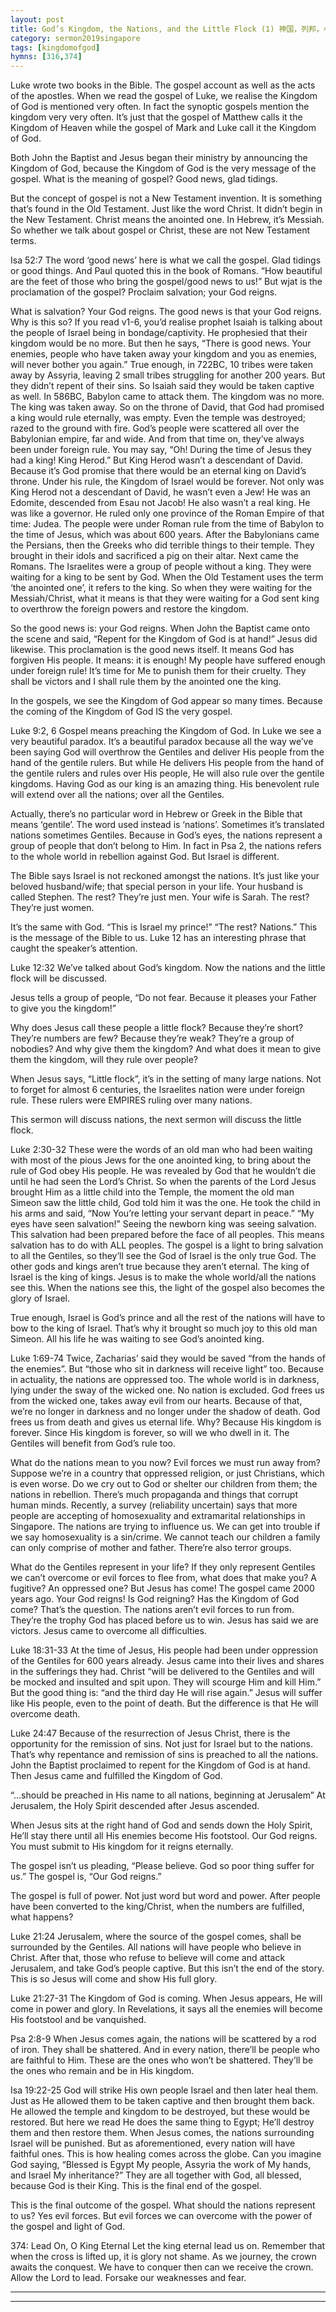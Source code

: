 ```yaml
---
layout: post
title: God’s Kingdom, the Nations, and the Little Flock (1) 神国，列邦，小群（一）
category: sermon2019singapore
tags: [kingdomofgod]
hymns: [316,374]
---
```



Luke wrote two books in the Bible. The gospel account as well as the acts of the apostles. When we read the gospel of Luke, we realise the Kingdom of God is mentioned very often. In fact the synoptic gospels mention the kingdom very very often. It’s just that the gospel of Matthew calls it the Kingdom of Heaven while the gospel of Mark and Luke call it the Kingdom of God. 

Both John the Baptist and Jesus began their ministry by announcing the Kingdom of God, because the Kingdom of God is the very message of the gospel. What is the meaning of gospel? Good news, glad tidings. 

But the concept of gospel is not a New Testament invention. It is something that’s found in the Old Testament. Just like the word Christ. It didn’t begin in the New Testament. Christ means the anointed one. In Hebrew, it’s Messiah. So whether we talk about gospel or Christ, these are not New Testament terms. 

Isa 52:7
The word ‘good news’ here is what we call the gospel. Glad tidings or good things. And Paul quoted this in the book of Romans. “How beautiful are the feet of those who bring the gospel/good news to us!” But wjat is the proclamation of the gospel? Proclaim salvation; your God reigns. 

What is salvation? Your God reigns. The good news is that your God reigns. Why is this so? If you read v1-6, you’d realise prophet Isaiah is talking about the people of Israel being in bondage/captivity. He prophesied that their kingdom would be no more. But then he says, “There is good news. Your enemies, people who have taken away your kingdom and you as enemies, will never bother you again.” True enough, in 722BC, 10 tribes were taken away by Assyria, leaving 2 small tribes struggling for another 200 years. But they didn’t repent of their sins. So Isaiah said they would be taken captive as well. In 586BC, Babylon came to attack them. The kingdom was no more. The king was taken away. So on the throne of David, that God had promised a king would rule eternally, was empty. Even the temple was destroyed; razed to the ground with fire. God’s people were scattered all over the Babylonian empire, far and wide. And from that time on, they’ve always been under foreign rule. You may say, “Oh! During the time of Jesus they had a king! King Herod.” But King Herod wasn’t a descendant of David. Because it’s God promise that there would be an eternal king on David’s throne. Under his rule, the Kingdom of Israel would be forever. Not only was King Herod not a descendant of David, he wasn’t even a Jew! He was an Edomite, descended from Esau not Jacob! He also wasn’t a real king. He was like a governor. He ruled only one province of the Roman Empire of that time: Judea. The people were under Roman rule from the time of Babylon to the time of Jesus, which was about 600 years. After the Babylonians came the Persians, then the Greeks who did terrible things to their temple. They brought in their idols and sacrificed a pig on their altar. Next came the Romans. The Israelites were a group of people without a king. They were waiting for a king to be sent by God. When the Old Testament uses the term ‘the anointed one’, it refers to the king. So when they were waiting for the Messiah/Christ, what it means is that they were waiting for a God sent king to overthrow the foreign powers and restore the kingdom. 

So the good news is: your God reigns. When John the Baptist came onto the scene and said, “Repent for the Kingdom of God is at hand!” Jesus did likewise. This proclamation is the good news itself. It means God has forgiven His people. It means: it is enough! My people have suffered enough under foreign rule! It’s time for Me to punish them for their cruelty. They shall be victors and I shall rule them by the anointed one the king. 

In the gospels, we see the Kingdom of God appear so many times. Because the coming of the Kingdom of God IS the very gospel. 

Luke 9:2, 6
Gospel means preaching the Kingdom of God. In Luke we see a very beautiful paradox. It’s a beautiful paradox because all the way we’ve been saying God will overthrow the Gentiles and deliver His people from the hand of the gentile rulers. But while He delivers His people from the hand of the gentile rulers and rules over His people, He will also rule over the gentile kingdoms. Having God as our king is an amazing thing. His benevolent rule will extend over all the nations; over all the Gentiles. 

Actually, there’s no particular word in Hebrew or Greek in the Bible that means ‘gentile’. The word used instead is ‘nations’. Sometimes it’s translated nations sometimes Gentiles. Because in God’s eyes, the nations represent a group of people that don’t belong to Him. In fact in Psa 2, the nations refers to the whole world in rebellion against God. But Israel is different. 

The Bible says Israel is not reckoned amongst the nations. It’s just like your beloved husband/wife; that special person in your life. Your husband is called Stephen. The rest? They’re just men. Your wife is Sarah. The rest? They’re just women. 

It’s the same with God. “This is Israel my prince!” “The rest? Nations.” This is the message of the Bible to us. Luke 12 has an interesting phrase that caught the speaker’s attention. 

Luke 12:32
We’ve talked about God’s kingdom. Now the nations and the little flock will be discussed.

Jesus tells a group of people, “Do not fear. Because it pleases your Father to give you the kingdom!”

Why does Jesus call these people a little flock? Because they’re short? They’re numbers are few? Because they’re weak? They’re a group of nobodies? And why give them the kingdom? And what does it mean to give them the kingdom, will they rule over people? 

When Jesus says, “Little flock”, it’s in the setting of many large nations. Not to forget for almost 6 centuries, the Israelites nation were under foreign rule. These rulers were EMPIRES ruling over many nations. 

This sermon will discuss nations, the next sermon will discuss the little flock. 

Luke 2:30-32
These were the words of an old man who had been waiting with most of the pious Jews for the one anointed king, to bring about the rule of God obey His people. He was revealed by God that he wouldn’t die until he had seen the Lord’s Christ. So when the parents of the Lord Jesus brought Him as a little child into the Temple, the moment the old man Simeon saw the little child, God told him it was the one. He took the child in his arms and said, “Now You’re letting your servant depart in peace.” “My eyes have seen salvation!” Seeing the newborn king was seeing salvation. This salvation had been prepared before the face of all peoples. This means salvation has to do with ALL peoples. The gospel is a light to bring salvation to all the Gentiles, so they’ll see the God of Israel is the only true God. The other gods and kings aren’t true because they aren’t eternal. The king of Israel is the king of kings. Jesus is to make the whole world/all the nations see this. When the nations see this, the light of the gospel also becomes the glory of Israel.

True enough, Israel is God’s prince and all the rest of the nations will have to bow to the king of Israel. That’s why it brought so much joy to this old man Simeon. All his life he was waiting to see God’s anointed king. 

Luke 1:69-74
Twice, Zacharias’ said they would be saved “from the hands of the enemies”. But “those who sit in darkness will receive light” too. Because in actuality, the nations are oppressed too. The whole world is in darkness, lying under the sway of the wicked one. No nation is excluded. God frees us from the wicked one, takes away evil from our hearts. Because of that, we’re no longer in darkness and no longer under the shadow of death. God frees us from death and gives us eternal life. Why? Because His kingdom is forever. Since His kingdom is forever, so will we who dwell in it. The Gentiles will benefit from God’s rule too. 

What do the nations mean to you now? Evil forces we must run away from? Suppose we’re in a country that oppressed religion, or just Christians, which is even worse. Do we cry out to God or shelter our children from them; the nations in rebellion. There’s much propaganda and things that corrupt human minds. Recently, a survey (reliability uncertain) says that more people are accepting of homosexuality and extramarital relationships in Singapore. The nations are trying to influence us. We can get into trouble if we say homosexuality is a sin/crime. We cannot teach our children a family can only comprise of mother and father. There’re also terror groups. 

What do the Gentiles represent in your life? If they only represent Gentiles we can’t overcome or evil forces to flee from, what does that make you? A fugitive? An oppressed one? But Jesus has come! The gospel came 2000 years ago. Your God reigns! Is God reigning? Has the Kingdom of God come? That’s the question. The nations aren’t evil forces to run from. They’re the trophy God has placed before us to win. Jesus has said we are victors. Jesus came to overcome all difficulties.

Luke 18:31-33
At the time of Jesus, His people had been under oppression of the Gentiles for 600 years already. Jesus came into their lives and shares in the sufferings they had. Christ “will be delivered to the Gentiles and will be mocked and insulted and spit upon. They will scourge Him and kill Him.” But the good thing is: “and the third day He will rise again.” Jesus will suffer like His people, even to the point of death. But the difference is that He will overcome death. 

Luke 24:47
Because of the resurrection of Jesus Christ, there is the opportunity for the remission of sins. Not just for Israel but to the nations. That’s why repentance and remission of sins is preached to all the nations. John the Baptist proclaimed to repent for the Kingdom of God is at hand. Then Jesus came and fulfilled the Kingdom of God. 

“...should be preached in His name to all nations, beginning at Jerusalem”
At Jerusalem, the Holy Spirit descended after Jesus ascended.

When Jesus sits at the right hand of God and sends down the Holy Spirit, He’ll stay there until all His enemies become His footstool. Our God reigns. You must submit to His kingdom for it reigns eternally. 

The gospel isn’t us pleading, “Please believe. God so poor thing suffer for us.” The gospel is, “Our God reigns.” 

The gospel is full of power. Not just word but word and power. After people have been converted to the king/Christ, when the numbers are fulfilled, what happens?

Luke 21:24
Jerusalem, where the source of the gospel comes, shall be surrounded by the Gentiles. All nations will have people who believe in Christ. After that, those who refuse to believe will come and attack Jerusalem, and take God’s people captive. But this isn’t the end of the story. This is so Jesus will come and show His full glory. 

Luke 21:27-31
The Kingdom of God is coming. When Jesus appears, He will come in power and glory. In Revelations, it says all the enemies will become His footstool and be vanquished. 

Psa 2:8-9
When Jesus comes again, the nations will be scattered by a rod of iron. They shall be shattered. And in every nation, there’ll be people who are faithful to Him. These are the ones who won’t be shattered. They’ll be the ones who remain and be in His kingdom. 

Isa 19:22-25
God will strike His own people Israel and then later heal them. Just as He allowed them to be taken captive and then brought them back. He allowed the temple and kingdom to be destroyed, but these would be restored. But here we read He does the same thing to Egypt; He’ll destroy them and then restore them. When Jesus comes, the nations surrounding Israel will be punished. But as aforementioned, every nation will have faithful ones. This is how healing comes across the globe. Can you imagine God saying, “Blessed is Egypt My people, Assyria the work of My hands, and Israel My inheritance?” They are all together with God, all blessed, because God is their King. This is the final end of the gospel.

This is the final outcome of the gospel. What should the nations represent to us? Yes evil forces. But evil forces we can overcome with the power of the gospel and light of God. 

374: Lead On, O King Eternal
Let the king eternal lead us on. Remember that when the cross is lifted up, it is glory not shame. As we journey, the crown awaits the conquest. We have to conquer then can we receive the crown. Allow the Lord to lead. Forsake our weaknesses and fear.



----
****
